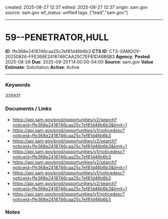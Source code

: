 created: 2025-08-27 12:37
edited: 2025-08-27 12:37
origin: sam.gov
source: sam.gov
wf_status: unfiled
tags: ["lead","sam.gov"]

---

# 59--PENETRATOR,HULL

**ID**: ffe368e2418746caa25c7ef81d46b6b3
**CTS ID**: CTS-SAMGOV-20250826-FFE368E2418746CAA25C7EF81D46B6B3
**Agency**: 
**Posted**: 2025-08-26
**Due**: 2025-09-25T14:00:00-04:00
**Source**: sam.gov
**Value Estimate**: Solicitation
**Active**: Active

---

### Keywords
335931

### Documents / Links
- <https://api.sam.gov/prod/opportunities/v2/search?noticeid=ffe368e2418746caa25c7ef81d46b6b3&limit=1>
- <https://api.sam.gov/prod/opportunities/v1/noticedesc?noticeid=ffe368e2418746caa25c7ef81d46b6b3>
- <https://api.sam.gov/prod/opportunities/v2/search?noticeid=ffe368e2418746caa25c7ef81d46b6b3&limit=1>
- <https://api.sam.gov/prod/opportunities/v1/noticedesc?noticeid=ffe368e2418746caa25c7ef81d46b6b3>
- <https://api.sam.gov/prod/opportunities/v2/search?noticeid=ffe368e2418746caa25c7ef81d46b6b3&limit=1>
- <https://api.sam.gov/prod/opportunities/v1/noticedesc?noticeid=ffe368e2418746caa25c7ef81d46b6b3>
- <https://api.sam.gov/prod/opportunities/v2/search?noticeid=ffe368e2418746caa25c7ef81d46b6b3&limit=1>
- <https://api.sam.gov/prod/opportunities/v1/noticedesc?noticeid=ffe368e2418746caa25c7ef81d46b6b3>

### Notes

